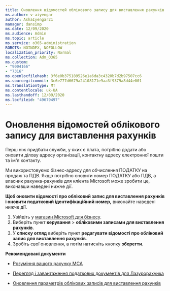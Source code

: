 ```yaml
---
title: Оновлення відомостей облікового запису для виставлення рахунків
ms.author: v-aiyengar
author: AshaIyengar21
manager: dansimp
ms.date: 12/09/2020
ms.audience: Admin
ms.topic: article
ms.service: o365-administration
ROBOTS: NOINDEX, NOFOLLOW
localization_priority: Normal
ms.collection: Adm_O365
ms.custom:
- "9004166"
- "7316"
ms.openlocfilehash: 3f6e0b375189526e1a6da3c4320b7d2b97507cc6
ms.sourcegitcommit: 3c6e777d6679a24108171e9aa3f9379a8d44e001
ms.translationtype: MT
ms.contentlocale: uk-UA
ms.lasthandoff: 12/09/2020
ms.locfileid: "49679497"
---
```

# <a name="how-to-update-billing-account-information"></a>Оновлення відомостей облікового запису для виставлення рахунків

Перш ніж придбати служби, у яких є плата, потрібно додати або оновити ділову адресу організації, контактну адресу електронної пошти та ім'я контакту.

Ми використовуємо бізнес-адресу для обчислення ПОДАТКУ на продаж та ПДВ. Якщо потрібно оновити номер ПОДАТКУ або ПДВ, а власник рахунка-рахунків для клієнта Microsoft може зробити це, виконавши наведені нижче дії.

**Щоб оновити відомості про обліковий запис для виставлення рахунків і оновити податковий ідентифікаційний номер,** виконайте наведені нижче дії.

1. Увійдіть у [магазин Microsoft для бізнесу](https://businessstore.microsoft.com/).
1. Виберіть пункт **керування**  >  **обліковими записами для виставлення рахунків**.
1. У **списку огляд** виберіть пункт **редагувати відомості про обліковий запис для виставлення рахунків**.
1. Зробіть свої оновлення, а потім натисніть кнопку **зберегти**. 

**Рекомендовані документи**

- [Розуміння вашого рахунку MCA](https://docs.microsoft.com/azure/cost-management-billing/understand/mca-understand-your-invoice)

- [Перегляд і завантаження податкових документів для Лазурорахунка](https://docs.microsoft.com/azure/cost-management-billing/understand/mca-download-tax-document)

- [Оновлення параметрів облікових записів для виставлення рахунків](https://docs.microsoft.com/microsoft-store/update-microsoft-store-for-business-account-settings)  

